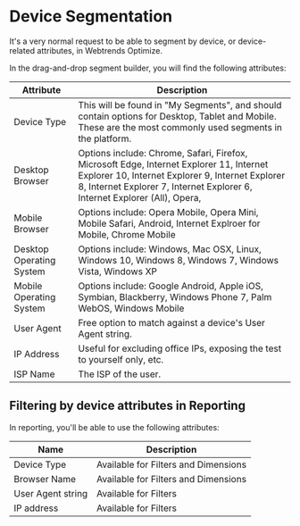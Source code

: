 # Device Segmentation 

It's a very normal request to be able to segment by device, or device-related attributes, in Webtrends Optimize. 

In the drag-and-drop segment builder, you will find the following attributes:

| Attribute | Description
| --------- | -----------
| Device Type | This will be found in "My Segments", and should contain options for Desktop, Tablet and Mobile. These are the most commonly used segments in the platform. 
| Desktop Browser | Options include: Chrome, Safari, Firefox, Microsoft Edge, Internet Explorer 11, Internet Explorer 10, Internet Explorer 9, Internet Explorer 8, Internet Explorer 7, Internet Explorer 6, Internet Explorer (All), Opera, 
| Mobile Browser | Options include: Opera Mobile, Opera Mini, Mobile Safari, Android, Internet Explroer for Mobile, Chrome Mobile
| Desktop Operating System | Options include: Windows, Mac OSX, Linux, Windows 10, Windows 8, Windows 7, Windows Vista, Windows XP
| Mobile Operating System | Options include: Google Android, Apple iOS, Symbian, Blackberry, Windows Phone 7, Palm WebOS, Windows Mobile
| User Agent | Free option to match against a device's User Agent string.
| IP Address | Useful for excluding office IPs, exposing the test to yourself only, etc.
| ISP Name | The ISP of the user.


## Filtering by device attributes in Reporting

In reporting, you'll be able to use the following attributes:

| Name | Description |
| ---------------------- | ----------------------
| Device Type | Available for Filters and Dimensions
| Browser Name | Available for Filters and Dimensions 
| User Agent string | Available for Filters
| IP address | Available for Filters
